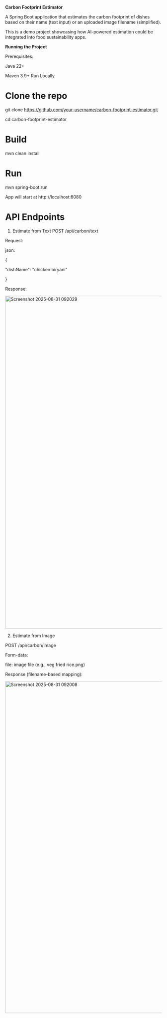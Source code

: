 **Carbon Footprint Estimator**

A Spring Boot application that estimates the carbon footprint of dishes based on their name (text input) or an uploaded image filename (simplified).

This is a demo project showcasing how AI-powered estimation could be integrated into food sustainability apps.

**Running the Project**

Prerequisites:

Java 22+

Maven 3.9+
Run Locally
# Clone the repo
git clone https://github.com/your-username/carbon-footprint-estimator.git


cd carbon-footprint-estimator

# Build
mvn clean install

# Run
mvn spring-boot:run


App will start at http://localhost:8080

# API Endpoints

1. Estimate from Text
POST /api/carbon/text

Request:

json:

{

  "dishName": "chicken biryani"
  
}

Response:


<img width="1448" height="1068" alt="Screenshot 2025-08-31 092029" src="https://github.com/user-attachments/assets/396c74a3-b720-4767-8c01-bd891d831930" />


2. Estimate from Image
   
POST /api/carbon/image

Form-data:

file: image file (e.g., veg fried rice.png)

Response (filename-based mapping):

<img width="1449" height="1065" alt="Screenshot 2025-08-31 092008" src="https://github.com/user-attachments/assets/9aa4fd61-ee58-4efc-a49d-50a58b96dcc3" />

